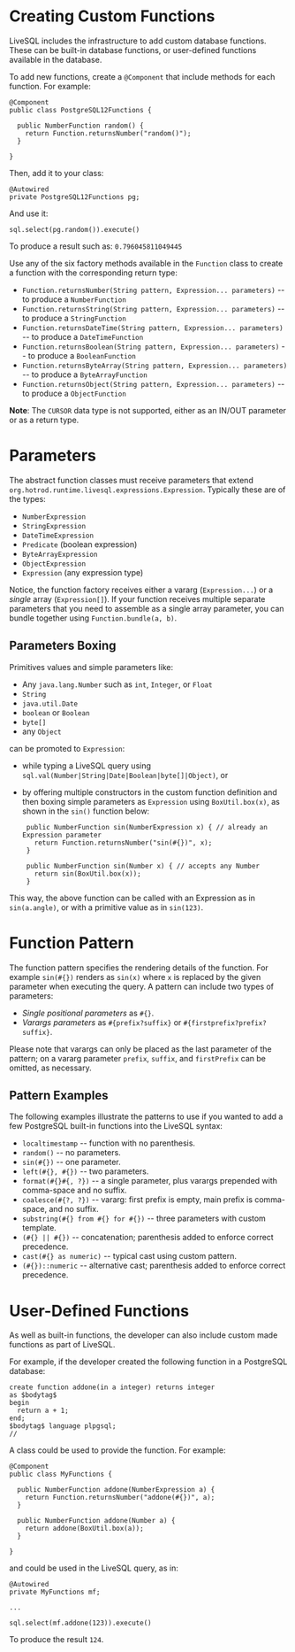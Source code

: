 # Creating Custom Functions

LiveSQL includes the infrastructure to add custom database functions. These can be built-in database functions, or user-defined functions available in the database.

To add new functions, create a `@Component` that include methods for each function. For example:

    @Component
    public class PostgreSQL12Functions {
    
      public NumberFunction random() {
        return Function.returnsNumber("random()");
      }
      
    }

Then, add it to your class:

    @Autowired
    private PostgreSQL12Functions pg;

And use it:

    sql.select(pg.random()).execute()
    
To produce a result such as: `0.796045811049445`    

Use any of the six factory methods available in the `Function` class to create a function with the corresponding return type:

- `Function.returnsNumber(String pattern, Expression... parameters)` -- to produce a `NumberFunction`
- `Function.returnsString(String pattern, Expression... parameters)` -- to produce a `StringFunction`
- `Function.returnsDateTime(String pattern, Expression... parameters)` -- to produce a `DateTimeFunction`
- `Function.returnsBoolean(String pattern, Expression... parameters)` -- to produce a `BooleanFunction`
- `Function.returnsByteArray(String pattern, Expression... parameters)` -- to produce a `ByteArrayFunction`
- `Function.returnsObject(String pattern, Expression... parameters)` -- to produce a `ObjectFunction`

**Note**: The `CURSOR` data type is not supported, either as an IN/OUT parameter or as a return type.

# Parameters

The abstract function classes must receive parameters that extend `org.hotrod.runtime.livesql.expressions.Expression`. Typically these are of the types:

 - `NumberExpression`
 - `StringExpression`
 - `DateTimeExpression`
 - `Predicate` (boolean expression)
 - `ByteArrayExpression`
 - `ObjectExpression`
 - `Expression` (any expression type)

Notice, the function factory receives either a vararg (`Expression...`) or a *single* array (`Expression[]`). If your function receives multiple separate parameters that you need to assemble as a single array parameter, you can bundle together using `Function.bundle(a, b)`.

## Parameters Boxing

Primitives values and simple parameters like:

 - Any `java.lang.Number` such as `int`, `Integer`, or `Float`
 - `String`
 - `java.util.Date`
 - `boolean` or `Boolean`
 - `byte[]`
 - any `Object`

can be promoted to `Expression`:

 - while typing a LiveSQL query using `sql.val(Number|String|Date|Boolean|byte[]|Object)`, or
 - by offering multiple constructors in the custom function definition and then boxing simple parameters as `Expression` using `BoxUtil.box(x)`, as shown in the `sin()` function below:

        public NumberFunction sin(NumberExpression x) { // already an Expression parameter
          return Function.returnsNumber("sin(#{})", x);
        }
      
        public NumberFunction sin(Number x) { // accepts any Number
          return sin(BoxUtil.box(x));
        }

This way, the above function can be called with an Expression as in `sin(a.angle)`, or with a primitive value as in `sin(123)`.

# Function Pattern

The function pattern specifies the rendering details of the function. For example `sin(#{})` renders as `sin(x)` where `x` is replaced by the given parameter when executing the query. A pattern can include two types of parameters:

 - *Single positional parameters* as `#{}`.
 - *Varargs parameters* as `#{prefix?suffix}` or `#{firstprefix?prefix?suffix}`.

Please note that varargs can only be placed as the last parameter of the pattern; on a vararg parameter `prefix`, `suffix`, and `firstPrefix` can be omitted, as necessary.

## Pattern Examples

The following examples illustrate the patterns to use if you wanted to add a few PostgreSQL built-in functions into the LiveSQL syntax:

 - `localtimestamp` -- function with no parenthesis.
 - `random()` -- no parameters.
 - `sin(#{})` -- one parameter.
 - `left(#{}, #{})` -- two parameters.
 - `format(#{}#{, ?})` -- a single parameter, plus varargs prepended with comma-space and no suffix.
 - `coalesce(#{?, ?})` -- vararg: first prefix is empty, main prefix is comma-space, and no suffix.
 - `substring(#{} from #{} for #{})` -- three parameters with custom template.
 - `(#{} || #{})` -- concatenation; parenthesis added to enforce correct precedence.
 - `cast(#{} as numeric)` -- typical cast using custom pattern.
 - `(#{})::numeric` -- alternative cast; parenthesis added to enforce correct precedence.
 
# User-Defined Functions

As well as built-in functions, the developer can also include custom made functions as part of LiveSQL.

For example, if the developer created the following function in a PostgreSQL database:

    create function addone(in a integer) returns integer
    as $bodytag$
    begin
      return a + 1;
    end;
    $bodytag$ language plpgsql;
    //

A class could be used to provide the function. For example:

    @Component
    public class MyFunctions {
    
      public NumberFunction addone(NumberExpression a) {
        return Function.returnsNumber("addone(#{})", a);
      }
    
      public NumberFunction addone(Number a) {
        return addone(BoxUtil.box(a));
      }
      
    }

and could be used in the LiveSQL query, as in:

    @Autowired
    private MyFunctions mf;
    
    ...
    
    sql.select(mf.addone(123)).execute()
    
To produce the result `124`.


    


 